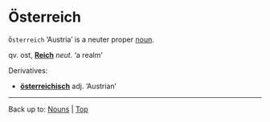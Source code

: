 # Österreich

`Österreich` ‘Austria’ is a neuter proper [noun](../../index.md).

qv. ost, **[Reich](../../r/re/Reich.md)** *neut.* ‘a realm’

Derivatives:
- **[österreichisch](../../../adjectives/oe/oes/oesterreichisch.md)** adj. ‘Austrian’

----

Back up to: [Nouns](../../index.md) | [Top](../../../index.md)
